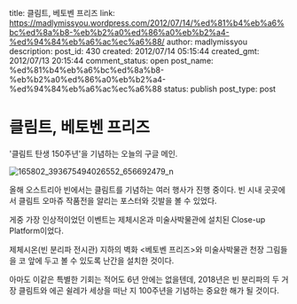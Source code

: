 title: 클림트, 베토벤 프리즈
link: https://madlymissyou.wordpress.com/2012/07/14/%ed%81%b4%eb%a6%bc%ed%8a%b8-%eb%b2%a0%ed%86%a0%eb%b2%a4-%ed%94%84%eb%a6%ac%ec%a6%88/
author: madlymissyou
description: 
post_id: 430
created: 2012/07/14 05:15:44
created_gmt: 2012/07/13 20:15:44
comment_status: open
post_name: %ed%81%b4%eb%a6%bc%ed%8a%b8-%eb%b2%a0%ed%86%a0%eb%b2%a4-%ed%94%84%eb%a6%ac%ec%a6%88
status: publish
post_type: post

# 클림트, 베토벤 프리즈

'클림트 탄생 150주년'을 기념하는 오늘의 구글 메인.

![165802_393675494026552_656692479_n](http://madlymissyou.files.wordpress.com/2014/05/165802_393675494026552_656692479_n.jpg)

올해 오스트리아 빈에서는 클림트를 기념하는 여러 행사가 진행 중이다. 빈 시내 곳곳에서 클림트 오마쥬 작품전을 알리는 포스터와 깃발을 볼 수 있었다.

게중 가장 인상적이었던 이벤트는 제체시온과 미술사박물관에 설치된 Close-up Platform이었다.

제체시온(빈 분리파 전시관) 지하의 벽화 <베토벤 프리즈>와 미술사박물관 천장 그림들을 코 앞에 두고 볼 수 있도록 난간을 설치한 것이다.

아마도 이같은 특별한 기회는 적어도 6년 안에는 없을텐데, 2018년은 빈 분리파의 두 거장 클림트와 에곤 쉴레가 세상을 떠난 지 100주년을 기념하는 중요한 해가 될 것이다.